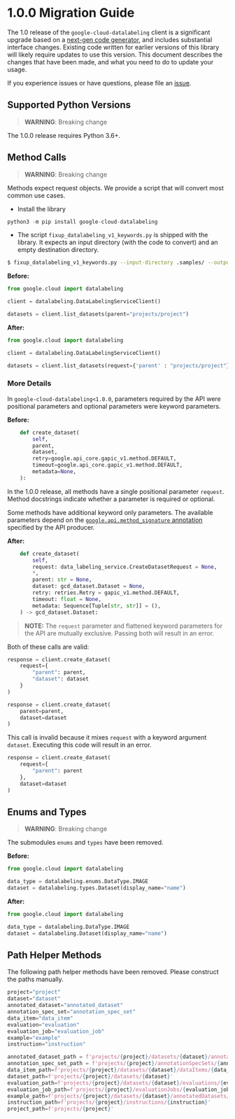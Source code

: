 # 1.0.0 Migration Guide

The 1.0 release of the `google-cloud-datalabeling` client is a significant upgrade based on a [next-gen code generator](https://github.com/googleapis/gapic-generator-python), and includes substantial interface changes. Existing code written for earlier versions of this library will likely require updates to use this version. This document describes the changes that have been made, and what you need to do to update your usage.

If you experience issues or have questions, please file an [issue](https://github.com/googleapis/python-datalabeling/issues).

## Supported Python Versions

> **WARNING**: Breaking change

The 1.0.0 release requires Python 3.6+.


## Method Calls

> **WARNING**: Breaking change

Methods expect request objects. We provide a script that will convert most common use cases.

* Install the library

```py
python3 -m pip install google-cloud-datalabeling
```

* The script `fixup_datalabeling_v1_keywords.py` is shipped with the library. It expects an input directory (with the code to convert) and an empty destination directory.

```sh
$ fixup_datalabeling_v1_keywords.py --input-directory .samples/ --output-directory samples/
```

**Before:**
```py
from google.cloud import datalabeling

client = datalabeling.DataLabelingServiceClient()

datasets = client.list_datasets(parent="projects/project")
```


**After:**
```py
from google.cloud import datalabeling

client = datalabeling.DataLabelingServiceClient()

datasets = client.list_datasets(request={'parent' : "projects/project"})
```

### More Details

In `google-cloud-datalabeling<1.0.0`, parameters required by the API were positional parameters and optional parameters were keyword parameters.

**Before:**
```py
    def create_dataset(
        self,
        parent,
        dataset,
        retry=google.api_core.gapic_v1.method.DEFAULT,
        timeout=google.api_core.gapic_v1.method.DEFAULT,
        metadata=None,
    ):
```

In the 1.0.0 release, all methods have a single positional parameter `request`. Method docstrings indicate whether a parameter is required or optional.

Some methods have additional keyword only parameters. The available parameters depend on the [`google.api.method_signature` annotation](https://github.com/googleapis/googleapis/blob/master/google/cloud/datalabeling/v1beta1/data_labeling_service.proto#L48) specified by the API producer.


**After:**
```py
    def create_dataset(
        self,
        request: data_labeling_service.CreateDatasetRequest = None,
        *,
        parent: str = None,
        dataset: gcd_dataset.Dataset = None,
        retry: retries.Retry = gapic_v1.method.DEFAULT,
        timeout: float = None,
        metadata: Sequence[Tuple[str, str]] = (),
    ) -> gcd_dataset.Dataset:
```

> **NOTE:** The `request` parameter and flattened keyword parameters for the API are mutually exclusive.
> Passing both will result in an error.


Both of these calls are valid:

```py
response = client.create_dataset(
    request={
        "parent": parent,
        "dataset": dataset
    }
)
```

```py
response = client.create_dataset(
    parent=parent,
    dataset=dataset
)
```

This call is invalid because it mixes `request` with a keyword argument `dataset`. Executing this code
will result in an error.

```py
response = client.create_dataset(
    request={
        "parent": parent
    },
    dataset=dataset
)
```



## Enums and Types


> **WARNING**: Breaking change

The submodules `enums` and `types` have been removed.

**Before:**
```py
from google.cloud import datalabeling

data_type = datalabeling.enums.DataType.IMAGE
dataset = datalabeling.types.Dataset(display_name="name")
```


**After:**
```py
from google.cloud import datalabeling

data_type = datalabeling.DataType.IMAGE
dataset = datalabeling.Dataset(display_name="name")
```

## Path Helper Methods
The following path helper methods have been removed. Please construct the paths manually.

```py
project="project"
dataset="dataset"
annotated_dataset="annotated_dataset"
annotation_spec_set="annotation_spec_set"
data_item="data_item"
evaluation="evaluation"
evaluation_job="evaluation_job"
example="example"
instruction="instruction"

annotated_dataset_path = f'projects/{project}/datasets/{dataset}/annotatedDatasets/{annotated_dataset}'
annotation_spec_set_path = f'projects/{project}/annotationSpecSets/{annotation_spec_set}'
data_item_path=f'projects/{project}/datasets/{dataset}/dataItems/{data_item}'
dataset_path=f'projects/{project}/datasets/{dataset}'
evaluation_path=f'projects/{project}/datasets/{dataset}/evaluations/{evaluation}'
evaluation_job_path=f'projects/{project}/evaluationJobs/{evaluation_job}'
example_path=f'projects/{project}/datasets/{dataset}/annotatedDatasets/{annotated_dataset}/examples/{example}'
instruction_path=f'projects/{project}/instructions/{instruction}'
project_path=f'projects/{project}'
```